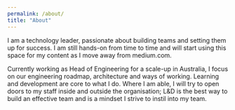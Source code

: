 ```yaml
---
permalink: /about/
title: "About"
---
```


I am a technology leader, passionate about building teams and setting them up for success. I am still hands-on from time to time and will start using this space for my content as I move away from medium.com.

Currently working as Head of Engineering for a scale-up in Australia, I focus on our engineering roadmap, architecture and ways of working. Learning and development are core to what I do. Where I am able, I will try to open doors to my staff inside and outside the organisation; L&D is the best way to build an effective team and is a mindset I strive to instil into my team.